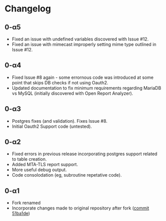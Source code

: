 # Changelog

## 0-α5
- Fixed an issue with undefined variables discovered with Issue #12.
- Fixed an issue with mimecast improperly setting mime type outlined in Issue #12.

## 0-α4
- Fixed Issue #8 again - some errornous code was introduced at some point that skips DB checks if not using Oauth2.
- Updated documentation to fix minimum requirements regarding MariaDB vs MySQL (initially discovered with Open Report Analyzer).

## 0-α3
- Postgres fixes (and validation). Fixes Issue #8.
- Initial Oauth2 Support code (untested).

## 0-α2
- Fixed errors in previous release incorporating postgres support related to table creation.
- Added MTA-TLS report support.
- More useful debug output.
- Code consolodation (eg, subroutine repetative code).

## 0-α1
- Fork renamed
- Incorporate changes made to original repository after fork ([commit 51ba1de](https://github.com/userjack6880/Open-Report-Parser/commit/51ba1de8521559647ebe4b8a1db291c26b572de4))